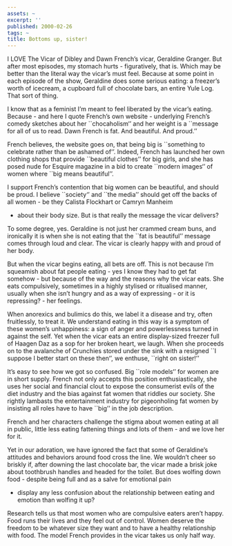 ```yaml
---
assets: ~
excerpt: ''
published: 2000-02-26
tags: ~
title: Bottoms up, sister!
---
```

I LOVE The Vicar of Dibley and Dawn French’s vicar, Geraldine Granger.
But after most episodes, my stomach hurts - figuratively, that is. Which
may be better than the literal way the vicar’s must feel. Because at
some point in each episode of the show, Geraldine does some serious
eating: a freezer’s worth of icecream, a cupboard full of chocolate
bars, an entire Yule Log. That sort of thing.

I know that as a feminist I’m meant to feel liberated by the vicar’s
eating. Because - and here I quote French’s own website - underlying
French’s comedy sketches about her \`\`chocaholism‘’ and her weight is a
\`\`message for all of us to read. Dawn French is fat. And beautiful.
And proud.’’

French believes, the website goes on, that being big is \`\`something to
celebrate rather than be ashamed of‘’. Indeed, French has launched her
own clothing shops that provide \`\`beautiful clothes’’ for big girls,
and she has posed nude for Esquire magazine in a bid to create
\`\`modern images‘’ of women where \`\`big means beautiful’’.

I support French’s contention that big women can be beautiful, and
should be proud. I believe \`\`society‘’ and \`\`the media’’ should get
off the backs of all women - be they Calista Flockhart or Camryn Manheim
- about their body size. But is that really the message the vicar
delivers?

To some degree, yes. Geraldine is not just her crammed cream buns, and
ironically it is when she is not eating that the \`\`fat is beautiful’’
message comes through loud and clear. The vicar is clearly happy with
and proud of her body.

But when the vicar begins eating, all bets are off. This is not because
I’m squeamish about fat people eating - yes I know they had to get fat
somehow - but because of the way and the reasons why the vicar eats. She
eats compulsively, sometimes in a highly stylised or ritualised manner,
usually when she isn’t hungry and as a way of expressing - or it is
repressing? - her feelings.

When anorexics and bulimics do this, we label it a disease and try,
often fruitlessly, to treat it. We understand eating in this way is a
symptom of these women’s unhappiness: a sign of anger and powerlessness
turned in against the self. Yet when the vicar eats an entire
display-sized freezer full of Haagen Daz as a sop for her broken heart,
we laugh. When she proceeds on to the avalanche of Crunchies stored
under the sink with a resigned \`\`I suppose I better start on these
then‘’, we enthuse, \`\`right on sister!’’

It’s easy to see how we got so confused. Big \`\`role models‘’ for women
are in short supply. French not only accepts this position
enthusiastically, she uses her social and financial clout to expose the
consumerist evils of the diet industry and the bias against fat women
that riddles our society. She rightly lambasts the entertainment
industry for pigeonholing fat women by insisting all roles have to have
\`\`big’’ in the job description.

French and her characters challenge the stigma about women eating at all
in public, little less eating fattening things and lots of them - and we
love her for it.

Yet in our adoration, we have ignored the fact that some of Geraldine’s
attitudes and behaviors around food cross the line. We wouldn’t cheer so
briskly if, after downing the last chocolate bar, the vicar made a brisk
joke about toothbrush handles and headed for the toilet. But does
wolfing down food - despite being full and as a salve for emotional pain
- display any less confusion about the relationship between eating and
emotion than wolfing it up?

Research tells us that most women who are compulsive eaters aren’t
happy. Food runs their lives and they feel out of control. Women deserve
the freedom to be whatever size they want and to have a healthy
relationship with food. The model French provides in the vicar takes us
only half way.